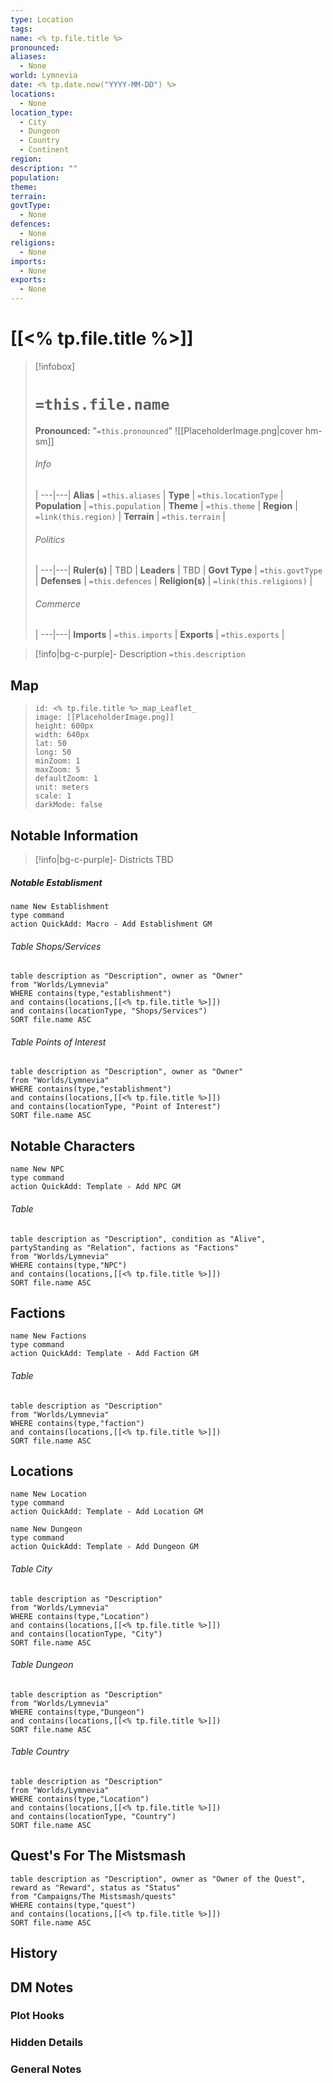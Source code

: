 ```yaml
---
type: Location
tags: 
name: <% tp.file.title %>
pronounced: 
aliases:
  - None
world: Lymnevia
date: <% tp.date.now("YYYY-MM-DD") %>
locations:
  - None
location_type:
  - City
  - Dungeon
  - Country
  - Continent
region: 
description: ""
population: 
theme: 
terrain: 
govtType:
  - None
defences:
  - None
religions:
  - None
imports:
  - None
exports:
  - None
---
```

# [[<% tp.file.title %>]]
> [!infobox]
> # `=this.file.name`
> **Pronounced:**  "`=this.pronounced`"
> ![[PlaceholderImage.png|cover hm-sm]]
> ###### Info
>  |
> ---|---|
> **Alias** | `=this.aliases` |
> **Type** | `=this.locationType` |
> **Population** | `=this.population` |
> **Theme** | `=this.theme` |
> **Region** | `=link(this.region)` |
> **Terrain** | `=this.terrain` |
> ###### Politics
>  |
> ---|---|
> **Ruler(s)** | TBD |
> **Leaders** | TBD |
> **Govt Type** | `=this.govtType` |
> **Defenses** | `=this.defences` |
> **Religion(s)** | `=link(this.religions)` |
> ###### Commerce
>  |
> ---|---|
> **Imports** | `=this.imports` |
> **Exports** | `=this.exports` |


> [!info|bg-c-purple]- Description
>`=this.description`

## Map
> ```leaflet
> id: <% tp.file.title %>_map_Leaflet_
> image: [[PlaceholderImage.png]]
> height: 600px
> width: 640px
> lat: 50
> long: 50
> minZoom: 1
> maxZoom: 5
> defaultZoom: 1
> unit: meters
> scale: 1
> darkMode: false
> ```

## Notable Information 

> [!info|bg-c-purple]- Districts
TBD

##### Notable Establisment
```button
name New Establishment
type command
action QuickAdd: Macro - Add Establishment GM
```
###### Table Shops/Services
```dataview
table description as "Description", owner as "Owner"
from "Worlds/Lymnevia"
WHERE contains(type,"establishment") 
and contains(locations,[[<% tp.file.title %>]])
and contains(locationType, "Shops/Services")
SORT file.name ASC
```
###### Table Points of Interest
```dataview
table description as "Description", owner as "Owner"
from "Worlds/Lymnevia"
WHERE contains(type,"establishment") 
and contains(locations,[[<% tp.file.title %>]])
and contains(locationType, "Point of Interest")
SORT file.name ASC
```

## Notable Characters
```button
name New NPC
type command
action QuickAdd: Template - Add NPC GM
```
###### Table
```dataview
table description as "Description", condition as "Alive", partyStanding as "Relation", factions as "Factions"
from "Worlds/Lymnevia"
WHERE contains(type,"NPC") 
and contains(locations,[[<% tp.file.title %>]])
SORT file.name ASC
```

## Factions 
```button
name New Factions
type command
action QuickAdd: Template - Add Faction GM
```
###### Table
```dataview
table description as "Description"
from "Worlds/Lymnevia"
WHERE contains(type,"faction") 
and contains(locations,[[<% tp.file.title %>]])
SORT file.name ASC
```

## Locations
```button
name New Location
type command
action QuickAdd: Template - Add Location GM
```
```button
name New Dungeon
type command
action QuickAdd: Template - Add Dungeon GM
```
###### Table City
```dataview
table description as "Description"
from "Worlds/Lymnevia"
WHERE contains(type,"Location") 
and contains(locations,[[<% tp.file.title %>]])
and contains(locationType, "City")
SORT file.name ASC
```
###### Table Dungeon
```dataview
table description as "Description"
from "Worlds/Lymnevia"
WHERE contains(type,"Dungeon") 
and contains(locations,[[<% tp.file.title %>]])
SORT file.name ASC
```
###### Table Country
```dataview
table description as "Description"
from "Worlds/Lymnevia"
WHERE contains(type,"Location") 
and contains(locations,[[<% tp.file.title %>]])
and contains(locationType, "Country")
SORT file.name ASC
```
## Quest's For The Mistsmash
```dataview
table description as "Description", owner as "Owner of the Quest", reward as "Reward", status as "Status"
from "Campaigns/The Mistsmash/quests"
WHERE contains(type,"quest") 
and contains(locations,[[<% tp.file.title %>]])
SORT file.name ASC
```

## History


## DM Notes
### Plot Hooks


### Hidden Details


### General Notes
